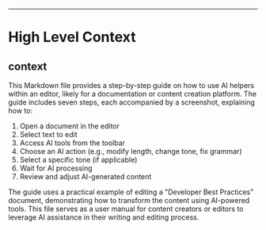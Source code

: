 

  ---
# High Level Context
## context
This Markdown file provides a step-by-step guide on how to use AI helpers within an editor, likely for a documentation or content creation platform. The guide includes seven steps, each accompanied by a screenshot, explaining how to:

1. Open a document in the editor
2. Select text to edit
3. Access AI tools from the toolbar
4. Choose an AI action (e.g., modify length, change tone, fix grammar)
5. Select a specific tone (if applicable)
6. Wait for AI processing
7. Review and adjust AI-generated content

The guide uses a practical example of editing a "Developer Best Practices" document, demonstrating how to transform the content using AI-powered tools. This file serves as a user manual for content creators or editors to leverage AI assistance in their writing and editing process.

  